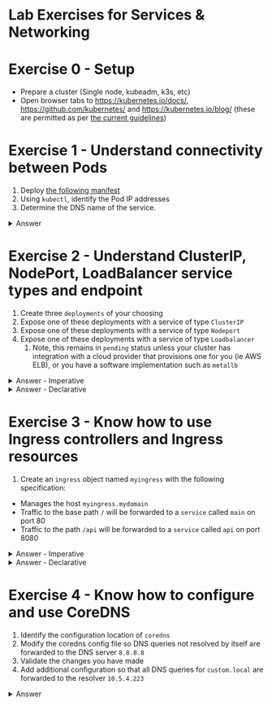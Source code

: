 # Lab Exercises for Services & Networking

# Exercise 0 - Setup

* Prepare a cluster (Single node, kubeadm, k3s, etc)
* Open browser tabs to https://kubernetes.io/docs/, https://github.com/kubernetes/ and  https://kubernetes.io/blog/ (these are permitted as per [the current guidelines](https://docs.linuxfoundation.org/tc-docs/certification/certification-resources-allowed#certified-kubernetes-administrator-cka-and-cerified-kubernetes-application-developer-ckad))

# Exercise 1 - Understand connectivity between Pods

1. Deploy [the following manifest](https://raw.githubusercontent.com/David-VTUK/CKAExampleYaml/master/nginx-svc-and-deployment.yaml)
2. Using `kubectl`, identify the Pod IP addresses
3. Determine the DNS name of the service.


<details><summary>Answer</summary>

Identify the `selector` for the service:

```shell
kubectl describe service nginx-service | grep -i selector
Selector:          app=nginx
```
Filter `kubectl` output:

```shell
kubectl get po -l app=nginx -o wide
```

Service name will be, based on the format `[Service Name].[Namespace].[Type].[Base Domain Name]` :

```shell
nginx-service.default.svc.cluster.local
```

Identify the associated Pods based on this label:
</details>

# Exercise 2 - Understand ClusterIP, NodePort, LoadBalancer service types and endpoint

1. Create three `deployments` of your choosing
2. Expose one of these deployments with a service of type `ClusterIP`
3. Expose one of these deployments with a service of type `Nodeport`
4. Expose one of these deployments with a service of type `Loadbalancer`
    1. Note, this remains in `pending` status unless your cluster has integration with a cloud provider that provisions one for you (ie AWS ELB), or you have a software implementation such as `metallb`


<details><summary>Answer - Imperative</summary>

```shell
kubectl create deployment nginx-clusterip --image=nginx --replicas 1
kubectl create deployment nginx-nodeport --image=nginx --replicas 1
kubectl create deployment nginx-loadbalancer --image=nginx --replicas 1
```

```shell
kubectl expose deployment nginx-clusterip --type="ClusterIP" --port="80"
kubectl expose deployment nginx-nodeport --type="NodePort" --port="80"
kubectl expose deployment nginx-loadbalancer --type="LoadBalancer" --port="80"
```

</details>

<details><summary>Answer - Declarative</summary>

Apply the following:

```yaml
kind: Service
apiVersion: v1
metadata:
  name: nginx-clusterip
spec:
  selector:
    app: nginx-clusterip
  type: ClusterIP
  ports:
  - protocol: TCP
    port: 80
    targetPort: 80
---
apiVersion: apps/v1
kind: Deployment
metadata:
  name: nginx-clusterip
  labels:
    app: nginx
spec:
  replicas: 3
  selector:
    matchLabels:
      app: nginx-clusterip
  template:
    metadata:
      labels:
        app: nginx-clusterip
    spec:
      containers:
      - name: nginx
        image: nginx
        ports:
        - containerPort: 80
---
kind: Service
apiVersion: v1
metadata:
  name: nginx-nodeport
spec:
  selector:
    app: nginx-nodeport
  type: NodePort
  ports:
  - protocol: TCP
    port: 80
    targetPort: 80
---
apiVersion: apps/v1
kind: Deployment
metadata:
  name: nginx-nodeport
  labels:
    app: nginx
spec:
  replicas: 3
  selector:
    matchLabels:
      app: nginx-nodeport
  template:
    metadata:
      labels:
        app: nginx-nodeport
    spec:
      containers:
      - name: nginx
        image: nginx
        ports:
        - containerPort: 80
---
kind: Service
apiVersion: v1
metadata:
  name: nginx-loadbalancer
spec:
  selector:
    app: nginx-loadbalancer
  type: LoadBalancer
  ports:
    - port: 80
      targetPort: 80
---
apiVersion: apps/v1
kind: Deployment
metadata:
  name: nginx-loadbalancer
  labels:
    app: nginx
spec:
  replicas: 3
  selector:
    matchLabels:
      app: nginx-loadbalancer
  template:
    metadata:
      labels:
        app: nginx-loadbalancer
    spec:
      containers:
      - name: nginx
        image: nginx
        ports:
        - containerPort: 80
```
</details>

# Exercise 3 - Know how to use Ingress controllers and Ingress resources

1. Create an `ingress` object named `myingress` with the following specification:

* Manages the host `myingress.mydomain`
* Traffic to the base path `/` will be forwarded to a `service` called `main` on port 80
* Traffic to the path `/api` will be forwarded to a `service` called `api` on port 8080


<details><summary>Answer - Imperative</summary>

```shell
kubectl create ingress myingress --rule="myingress.mydomain/=main:80" --rule="myingress.mydomain/api=api:8080"
```
</details>


<details><summary>Answer - Declarative</summary>

Apply the following YAML:

```yaml
apiVersion: extensions/v1beta1
kind: Ingress
metadata:
  name: myingress
spec:
  rules:
  - host: myingress.mydomain
    http:
      paths:
      - backend:
          serviceName: main
          servicePort: 80
        path: /
        pathType: Exact
      - backend:
          serviceName: api
          servicePort: 8080
        path: /api
        pathType: Exact
```

</details>


# Exercise 4 - Know how to configure and use CoreDNS

1. Identify the configuration location of `coredns`
2. Modify the coredns config file so DNS queries not resolved by itself are forwarded to the DNS server `8.8.8.8`
3. Validate the changes you have made
4. Add additional configuration so that all DNS queries for `custom.local` are forwarded to the resolver `10.5.4.223`


<details><summary>Answer</summary>

```shell
kubectl get cm coredns -n kube-system                                                
NAME      DATA   AGE
coredns   2      94d
```

```shell
kubectl edit cm coredns -n kube-system 

replace:
forward . /etc/resolv.conf

with
forward . 8.8.8.8
```

Add the block:
```shell
custom.local:53 {
        errors 
        cache 30
        forward . 10.5.4.223
        reload
    }
```

</details>